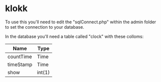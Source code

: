 # klokk
To use this you'll need to edit the "sqlConnect.php" within the admin folder to set the connection to your database.

In the database you'll need a table called "clock" with these colloms: 

Name        |    Type
------------|------------------------
countTime   |    Time
timeStamp   |    Time
show        |    int(1)



